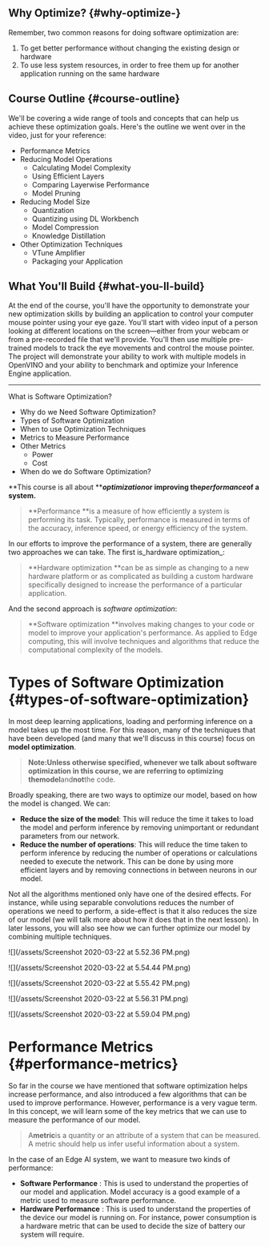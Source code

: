 ## Why Optimize? {#why-optimize-}

Remember, two common reasons for doing software optimization are:

1. To get better performance without changing the existing design or hardware
2. To use less system resources, in order to free them up for another application running on the same hardware

## Course Outline {#course-outline}

We'll be covering a wide range of tools and concepts that can help us achieve these optimization goals. Here's the outline we went over in the video, just for your reference:

* Performance Metrics
* Reducing Model Operations
  * Calculating Model Complexity
  * Using Efficient Layers
  * Comparing Layerwise Performance
  * Model Pruning
* Reducing Model Size
  * Quantization
  * Quantizing using DL Workbench
  * Model Compression
  * Knowledge Distillation
* Other Optimization Techniques
  * VTune Amplifier
  * Packaging your Application

## What You'll Build {#what-you-ll-build}

At the end of the course, you'll have the opportunity to demonstrate your new optimization skills by building an application to control your computer mouse pointer using your eye gaze. You'll start with video input of a person looking at different locations on the screen—either from your webcam or from a pre-recorded file that we'll provide. You'll then use multiple pre-trained models to track the eye movements and control the mouse pointer. The project will demonstrate your ability to work with multiple models in OpenVINO and your ability to benchmark and optimize your Inference Engine application.

---

What is Software Optimization?

* Why do we Need Software Optimization?
* Types of Software Optimization
* When to use Optimization Techniques
* Metrics to Measure Performance
* Other Metrics
  * Power
  * Cost
* When do we do Software Optimization?

**This course is all about **_**optimization**_**or improving the**_**performance**_**of a system.**

> **Performance **is a measure of how efficiently a system is performing its task. Typically, performance is measured in terms of the accuracy, inference speed, or energy efficiency of the system.

In our efforts to improve the performance of a system, there are generally two approaches we can take. The first is_hardware optimization_:

> **Hardware optimization **can be as simple as changing to a new hardware platform or as complicated as building a custom hardware specifically designed to increase the performance of a particular application.

And the second approach is _software optimization_:

> **Software optimization **involves making changes to your code or model to improve your application's performance. As applied to Edge computing, this will involve techniques and algorithms that reduce the computational complexity of the models.

# Types of Software Optimization {#types-of-software-optimization}

In most deep learning applications, loading and performing inference on a model takes up the most time. For this reason, many of the techniques that have been developed \(and many that we'll discuss in this course\) focus on **model optimization**.

> **Note:**Unless otherwise specified, whenever we talk about software optimization in this course, we are referring to optimizing the**model**and**not**the code.

Broadly speaking, there are two ways to optimize our model, based on how the model is changed. We can:

* **Reduce the size of the model**: This will reduce the time it takes to load the model and perform inference by removing unimportant or redundant parameters from our network.
* **Reduce the number of operations**: This will reduce the time taken to perform inference by reducing the number of operations or calculations needed to execute the network. This can be done by using more efficient layers and by removing connections in between neurons in our model.

Not all the algorithms mentioned only have one of the desired effects. For instance, while using separable convolutions reduces the number of operations we need to perform, a side-effect is that it also reduces the size of our model \(we will talk more about how it does that in the next lesson\). In later lessons, you will also see how we can further optimize our model by combining multiple techniques.

![](/assets/Screenshot 2020-03-22 at 5.52.36 PM.png)

![](/assets/Screenshot 2020-03-22 at 5.54.44 PM.png)

![](/assets/Screenshot 2020-03-22 at 5.55.42 PM.png)

![](/assets/Screenshot 2020-03-22 at 5.56.31 PM.png)

![](/assets/Screenshot 2020-03-22 at 5.59.04 PM.png)

# Performance Metrics {#performance-metrics}

So far in the course we have mentioned that software optimization helps increase performance, and also introduced a few algorithms that can be used to improve performance. However, performance is a very vague term. In this concept, we will learn some of the key metrics that we can use to measure the performance of our model.

> A**metric**is a quantity or an attribute of a system that can be measured. A metric should help us infer useful information about a system.

In the case of an Edge AI system, we want to measure two kinds of performance:

* **Software Performance**
  : This is used to understand the properties of our model and application. Model accuracy is a good example of a metric used to measure software performance.
* **Hardware Performance**
  : This is used to understand the properties of the device our model is running on. For instance, power consumption is a hardware metric that can be used to decide the size of battery our system will require.



